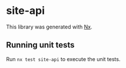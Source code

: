 # site-api

This library was generated with [Nx](https://nx.dev).

## Running unit tests

Run `nx test site-api` to execute the unit tests.
